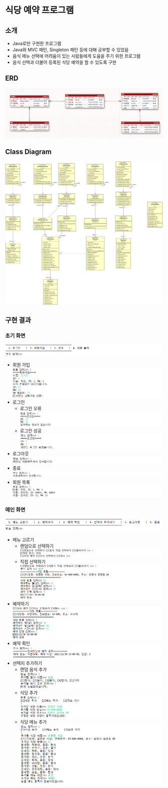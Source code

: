 # 식당 예약 프로그램

## 소개
- Java로만 구현한 프로그램
- Java와 MVC 패턴, Singleton 패턴 등에 대해 공부할 수 있었음
- 음식 메뉴 선택에 어려움이 있는 사람들에게 도움을 주기 위한 프로그램
- 음식 선택과 더불어 등록된 식당 예약을 할 수 있도록 구현

## ERD
![erd](./res/selectMeal.png)

## Class Diagram
![diagram](./res/class_diagram.png)

## 구현 결과
### 초기 화면
![](./res/capture_img/init_nav.png)
- 회원 가입
![](./res/capture_img/register.png)
- 로그인
  - 로그인 오류
![](./res/capture_img/login_fail.png)
  - 로그인 성공
![](./res/capture_img/login_success.png)
- 로그아웃
![](./res/capture_img/logout.png)
- 종료
![](./res/capture_img/end.png)
- 회원 목록
![](./res/capture_img/member_list.png)
### 메인 화면
![](./res/capture_img/main_nav.png)
- 메뉴 고르기
  - 랜덤으로 선택하기
![](./res/capture_img/selectRandom.png)
  - 직접 선택하기
![](./res/capture_img/selectDirect.png)
- 예약하기
![](./res/capture_img/booking.png)
- 예약 확인
![](./res/capture_img/checkBooking.png)
- 선택지 추가하기
  - 랜덤 음식 추가
  ![](./res/capture_img/addRamdon.png)
  - 식당 추가
  ![](./res/capture_img/addRes.png)
  - 식당 메뉴 추가
  ![](./res/capture_img/addResMenu.png)
